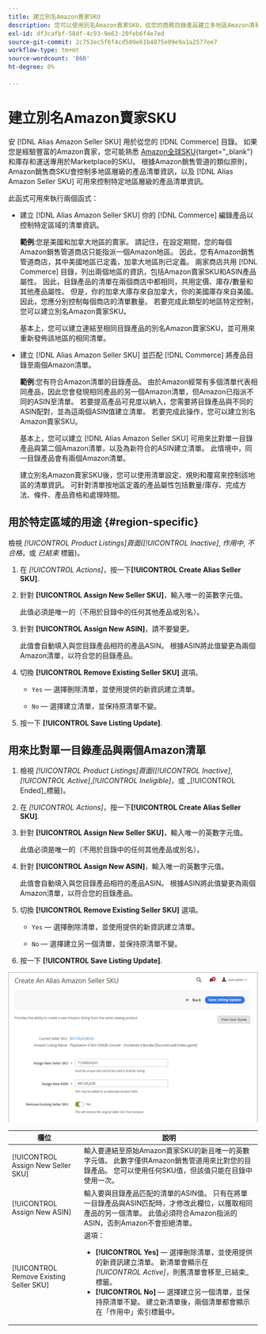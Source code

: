 ```yaml
---
title: 建立別名Amazon賣家SKU
description: 您可以使用別名Amazon賣家SKU，從您的商務目錄產品建立多地區Amazon清單。
exl-id: df3cafbf-58df-4c93-9e63-20feb6f4e7ed
source-git-commit: 2c753ec5f6f4cd509e61b4875e09e9a1a2577ee7
workflow-type: tm+mt
source-wordcount: '860'
ht-degree: 0%

---
```


# 建立別名Amazon賣家SKU

安 [!DNL Alias Amazon Seller SKU] 用於從您的 [!DNL Commerce] 目錄。 如果您是經驗豐富的Amazon賣家，您可能熟悉 [Amazon全球SKU](https://sellercentral.amazon.com/gp/help/external/help.html?itemID=201394090){target=&quot;_blank&quot;}和庫存和運送專用於Marketplace的SKU。 根據Amazon銷售管道的類似原則，Amazon銷售商SKU會控制多地區層級的產品清單資訊，以及 [!DNL Alias Amazon Seller SKU] 可用來控制特定地區層級的產品清單資訊。

此函式可用來執行兩個函式：

- 建立 [!DNL Alias Amazon Seller SKU] 你的 [!DNL Commerce] 編錄產品以控制特定區域的清單資訊。

   **範例**:您是美國和加拿大地區的賣家。 請記住，在設定期間，您的每個Amazon銷售管道商店只能指派一個Amazon地區。 因此，您有Amazon銷售管道商店，其中美國地區已定義，加拿大地區則已定義。 兩家商店共用 [!DNL Commerce] 目錄，列出兩個地區的資訊，包括Amazon賣家SKU和ASIN產品屬性。 因此，目錄產品的清單在兩個商店中都相同，共用定價、庫存/數量和其他產品屬性。 但是，你的加拿大庫存來自加拿大，你的美國庫存來自美國。 因此，您應分別控制每個商店的清單數量。 若要完成此類型的地區特定控制，您可以建立別名Amazon賣家SKU。

   基本上，您可以建立連結至相同目錄產品的別名Amazon賣家SKU，並可用來重新發佈該地區的相同清單。

- 建立 [!DNL Alias Amazon Seller SKU] 並匹配 [!DNL Commerce] 將產品目錄至兩個Amazon清單。

   **範例**:您有符合Amazon清單的目錄產品。 由於Amazon經常有多個清單代表相同產品，因此您會發現相同產品的另一個Amazon清單，但Amazon已指派不同的ASIN至清單。 若要提高產品可見度以納入，您需要將目錄產品與不同的ASIN配對，並為這兩個ASIN值建立清單。 若要完成此操作，您可以建立別名Amazon賣家SKU。

   基本上，您可以建立 [!DNL Alias Amazon Seller SKU] 可用來比對單一目錄產品與第二個Amazon清單，以及為新符合的ASIN建立清單。 此情境中，同一目錄產品會有兩個Amazon清單。

   建立別名Amazon賣家SKU後，您可以使用清單設定、規則和覆寫來控制該地區的清單資訊。 可針對清單按地區定義的產品屬性包括數量/庫存、完成方法、條件、產品資格和處理時間。

## 用於特定區域的用途 {#region-specific}

檢視 _[!UICONTROL Product Listings]_頁面(_[!UICONTROL Inactive]_, _作用中_, _不合格_，或 _已結束_ 標籤)。

1. 在 _[!UICONTROL Actions]_，按一下&#x200B;**[!UICONTROL Create Alias Seller SKU]**.

1. 針對 **[!UICONTROL Assign New Seller SKU]**，輸入唯一的英數字元值。

   此值必須是唯一的（不用於目錄中的任何其他產品或別名）。

1. 針對 **[!UICONTROL Assign New ASIN]**，請不要變更。

   此值會自動填入與您目錄產品相符的產品ASIN。 根據ASIN將此值變更為兩個Amazon清單，以符合您的目錄產品。

1. 切換 **[!UICONTROL Remove Existing Seller SKU]** 選項。

   - `Yes`  — 選擇刪除清單，並使用提供的新資訊建立清單。

   - `No`  — 選擇建立清單，並保持原清單不變。

1. 按一下 **[!UICONTROL Save Listing Update]**.

## 用來比對單一目錄產品與兩個Amazon清單

1. 檢視 _[!UICONTROL Product Listings]_頁面(_[!UICONTROL Inactive]_, _[!UICONTROL Active]_,_[!UICONTROL Ineligible]_，或 _[!UICONTROL Ended]_標籤)。

1. 在 _[!UICONTROL Actions]_，按一下&#x200B;**[!UICONTROL Create Alias Seller SKU]**.

1. 針對 **[!UICONTROL Assign New Seller SKU]**，輸入唯一的英數字元值。

   此值必須是唯一的（不用於目錄中的任何其他產品或別名）。

1. 針對 **[!UICONTROL Assign New ASIN]**，輸入唯一的英數字元值。

   此值會自動填入與您目錄產品相符的產品ASIN。 根據ASIN將此值變更為兩個Amazon清單，以符合您的目錄產品。

1. 切換 **[!UICONTROL Remove Existing Seller SKU]** 選項。

   - `Yes`  — 選擇刪除清單，並使用提供的新資訊建立清單。

   - `No`  — 選擇建立另一個清單，並保持原清單不變。

1. 按一下 **[!UICONTROL Save Listing Update]**.

![建立別名Amazon賣家SKU](assets/amazon-alias-sku-create.png)

| 欄位 | 說明 |
|--- |--- |
| [!UICONTROL Assign New Seller SKU] | 輸入要連結至原始Amazon賣家SKU的新且唯一的英數字元值。 此數字僅供Amazon銷售管道用來比對您的目錄產品。 您可以使用任何SKU值，但該值只能在目錄中使用一次。 |
| [!UICONTROL Assign New ASIN] | 輸入要與目錄產品匹配的清單的ASIN值。 只有在將單一目錄產品與ASIN匹配時，才修改此欄位，以獲取相同產品的另一個清單。 此值必須符合Amazon指派的ASIN，否則Amazon不會拒絕清單。 |
| [!UICONTROL Remove Existing Seller SKU] | 選項：<ul><li>**[!UICONTROL Yes]**  — 選擇刪除清單，並使用提供的新資訊建立清單。 新清單會顯示在 _[!UICONTROL Active]_，則舊清單會移至_&#x200B;已結束&#x200B;_標籤。</li><li>**[!UICONTROL No]**  — 選擇建立另一個清單，並保持原清單不變。 建立新清單後，兩個清單都會顯示在「作用中」索引標籤中。</li></ul> |
